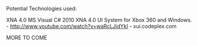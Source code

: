 Potential Technologies used:

XNA 4.0
MS Visual C# 2010
XNA 4.0 UI System for Xbox 360 and Windows. - http://www.youtube.com/watch?v=waRcLJjdYkI - xui.codeplex.com

MORE TO COME
